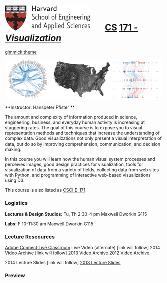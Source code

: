 # ![](i/seas.gif) &nbsp; &nbsp; &nbsp;       <u class="cs">CS</u> <u class="rest">1</u><u class="number">7</u><u class="rest">1 - *Visualization*</u> 


[gimmick:theme](readable)

![](i/teaser.png)

**Instructor: Hanspeter Pfister **

The amount and complexity of information produced in science, engineering, business, and everyday human activity is increasing at staggering rates. The goal of this course is to expose you to visual representation methods and techniques that increase the understanding of complex data. Good visualizations not only present a visual interpretation of data, but do so by improving comprehension, communication, and decision making.

In this course you will learn how the human visual system processes and perceives images, good design practices for visualization, tools for visualization of data from a variety of fields, collecting data from web sites with Python, and programming of interactive web-based visualizations using D3.

This course is also listed as [CSCI E-171](http://www.extension.harvard.edu/courses/24028). 

### Logistics

**Lectures & Design Studios:** Tu, Th 2:30-4 pm
Maxwell Dworkin G115

**Labs:** F 10-11:30 am
Maxwell Dworkin G115 


### Lecture Reseources
[Adobe Connect Live Classroom](http://continuinged.adobeconnect.com/cs171/)
Live Video (alternate) [link will follow]
2014 Video Archive [link will follow]
[2013 Video Archive](http://cm.dce.harvard.edu/2013/02/22872/publicationListing.shtml)
[2012 Video Archive](http://cm.dce.harvard.edu/2012/02/22872/publicationListing.shtml)

2014 Lecture Slides [link will follow]
[2013 Lecture Slides](https://drive.google.com/folderview?id=0BxYkKyLxfsNVVkFKdnlSRHhRWU0)

### Preview

[](http://www.youtube.com/watch?v=CEJ20OPdCFg)


